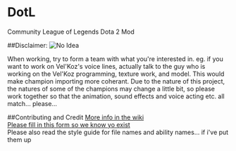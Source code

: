 DotL
====
Community League of Legends Dota 2 Mod

##Disclaimer:
![No Idea](http://www.aux.tv/wp-content/uploads/2013/11/i-have-no-idea-what-im-doing-science-dog.jpg)

When working, try to form a team with what you're interested in. eg. if you want to work on Vel'Koz's voice lines, actually talk to the guy who is working on the Vel'Koz programming, texture work, and model. This would make champion importing more coherant. Due to the nature of this project, the natures of some of the champions may change a little bit, so please work together so that the animation, sound effects and voice acting etc. all match... please...

##Contributing and Credit
[More info in the wiki](https://github.com/coldAmphibian/DotL-Hammer/wiki)  
[Please fill in this form so we know yo exist](https://docs.google.com/forms/d/1kbk3tmqNW-vlnwXR2JCrdH2ZgSZNv9Z2l7ZlhuMxGwI/viewform?usp=send_form)  
Please also read the style guide for file names and ability names... if i've put them up
